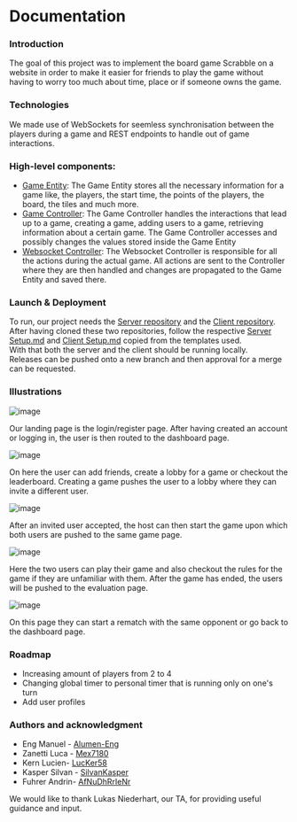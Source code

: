 # Documentation

### Introduction

The goal of this project was to implement the board game Scrabble on a website
in order to make it easier for friends to play the game without having to worry
too much about time, place or if someone owns the game.

### Technologies

We made use of WebSockets for seemless synchronisation between the players during a game and
REST endpoints to handle out of game interactions.

### High-level components:

- [Game Entity](https://github.com/AfNuDhRrIeNr/sopra-fs25-group-33-server/blob/main/src/main/java/ch/uzh/ifi/hase/soprafs24/entity/Game.java):
  The Game Entity stores all the necessary information for a game like, the players, the start time, the points of the players, the board, the tiles and much more.
- [Game Controller](https://github.com/AfNuDhRrIeNr/sopra-fs25-group-33-server/blob/main/src/main/java/ch/uzh/ifi/hase/soprafs24/controller/GameController.java):
  The Game Controller handles the interactions that lead up to a game, creating a game, adding users to a game, retrieving information about a certain game. The Game Controller accesses and possibly changes the values stored inside the Game Entity
- [Websocket Controller](https://github.com/AfNuDhRrIeNr/sopra-fs25-group-33-server/blob/main/src/main/java/ch/uzh/ifi/hase/soprafs24/websocket/WebSocketController.java):
  The Websocket Controller is responsible for all the actions during the actual game. All actions are sent to the Controller where they are then handled and changes are propagated to the Game Entity and saved there.

### Launch & Deployment

To run, our project needs the [Server repository](https://github.com/AfNuDhRrIeNr/sopra-fs25-group-33-server) and the [Client repository](https://github.com/AfNuDhRrIeNr/sopra-fs25-group-33-client). 
<br>After having cloned these two repositories,
follow the respective
[Server Setup.md](https://github.com/AfNuDhRrIeNr/sopra-fs25-group-33-server/blob/main/Setup.md)
and [Client Setup.md](https://github.com/AfNuDhRrIeNr/sopra-fs25-group-33-client/blob/main/Setup.md)
copied from the templates used. <br> With that both the server and the client should be
running locally. <br> Releases can be pushed onto a new branch and then
approval for a merge can be requested.

### Illustrations

![image](https://github.com/user-attachments/assets/04ef2957-d364-4f92-9a48-791a6e869be4)

Our landing page is the login/register page. After having created an account or
logging in, the user is then routed to the dashboard page.

![image](https://github.com/user-attachments/assets/8476ed66-d9b8-41fe-baa6-cbdf895007e6)

On here the user can add friends, create a lobby for a game or checkout the
leaderboard. Creating a game pushes the user to a lobby where they can invite a
different user.

![image](https://github.com/user-attachments/assets/d4df77d2-cceb-4f6d-b14e-488fd6421c07)

After an invited user accepted, the host can then start the game upon which both
users are pushed to the same game page.

![image](https://github.com/user-attachments/assets/caf40bb0-d8df-430d-b8ce-736cc74e83fb)

Here the two users can play their game and also checkout the rules for the game
if they are unfamiliar with them. After the game has ended, the users will be
pushed to the evaluation page.

![image](https://github.com/user-attachments/assets/edd443ff-9332-48b5-b158-65b9313d59b3)

On this page they can start a rematch with the same opponent or go back to the
dashboard page.

### Roadmap

- Increasing amount of players from 2 to 4
- Changing global timer to personal timer that is running only on one's turn
- Add user profiles

### Authors and acknowledgment
* Eng Manuel - [Alumen-Eng](https://github.com/Alumen-Eng)
* Zanetti Luca - [Mex7180](https://github.com/Mex7180)
* Kern Lucien- [LucKer58](https://github.com/LucKer58)
* Kasper Silvan - [SilvanKasper](https:://github.com/SilvanKasper)
* Fuhrer Andrin- [AfNuDhRrIeNr](https://github.com/AfNuDhRrIeNr)

We would like to thank Lukas Niederhart, our TA, for providing useful guidance and input.
